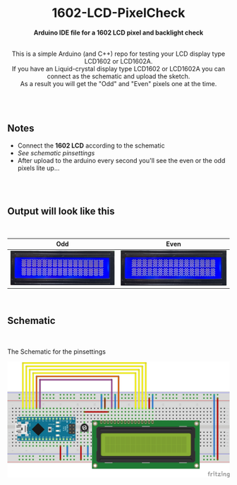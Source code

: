<div align = center>
 
# **1602-LCD-PixelCheck**
**Arduino IDE file for a 1602 LCD pixel and backlight check**

<br>
This is a simple Arduino (and C++) repo for testing your LCD display type LCD1602 or LCD1602A.<br>
If you have an Liquid-crystal display type LCD1602 or LCD1602A you can connect as the schematic and upload the sketch.<br>
As a result you will get the "Odd" and "Even" pixels one at the time.
<br><br><br>

</div>

<br/>

## Notes
- Connect the **1602 LCD** according to the schematic
- *See schematic pinsettings*
- After upload to the arduino every second you'll see the even or the odd pixels lite up...

<br/>
<br/>

## Output will look like this

<br/>

Odd | Even
---------|----------
 ![Odd](Pictures/odd.JPG) | ![Even](Pictures/even.JPG)

<br/>

## Schematic

<br/>

The Schematic for the pinsettings

![Schematic](Schematic/Schematic.jpg)
